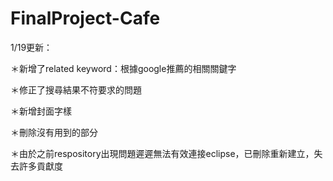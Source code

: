 # FinalProject-Cafe

</p>1/19更新：</p>
</p>＊新增了related keyword：根據google推薦的相關關鍵字</p>
</p>＊修正了搜尋結果不符要求的問題</p>
</p>＊新增封面字樣</p>
</p>＊刪除沒有用到的部分</p>
</p>＊由於之前respository出現問題遲遲無法有效連接eclipse，已刪除重新建立，失去許多貢獻度</p>
